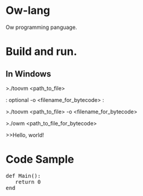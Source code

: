 # Ow-lang
Ow programming panguage.
# Build and run.

## In Windows
\>./toovm <path_to_file>

: optional -o <filename_for_bytecode> : 

\>./toovm <path_to_file> -o <filename_for_bytecode> 

\>./owm <path_to_file_for_bytecode> 

\>\>Hello, world!

# Code Sample
<pre>
def Main():
   return 0
end
</pre>
